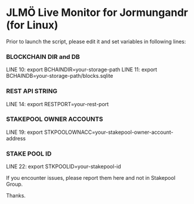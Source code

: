 # JLMÖ Live Monitor for Jormungandr (for Linux)

Prior to launch the script, please edit it and set variables in following lines:

### BLOCKCHAIN DIR and DB ###
LINE 10: export BCHAINDIR=your-storage-path
LINE 11: export BCHAINDB=your-storage-path/blocks.sqlite

### REST API STRING ###
LINE 14: export RESTPORT=your-rest-port

### STAKEPOOL OWNER ACCOUNTS ###
LINE 19: export STKPOOLOWNACC=your-stakepool-owner-account-address

### STAKE POOL ID ###
LINE 22: export STKPOOLID=your-stakepool-id
  
If you encounter issues, please report them here and not in Stakepool Group.

Thanks.
